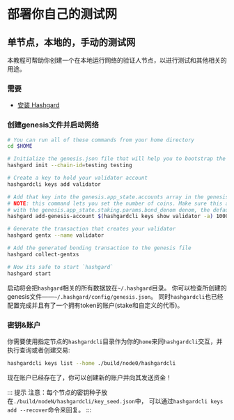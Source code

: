 # 部署你自己的测试网

## 单节点，本地的，手动的测试网

本教程可帮助你创建一个在本地运行网络的验证人节点，以进行测试和其他相关的用途。

### 需要
+ [安装 Hashgard](./installation.md)

### 创建genesis文件并启动网络

```bash
# You can run all of these commands from your home directory
cd $HOME

# Initialize the genesis.json file that will help you to bootstrap the network
hashgard init --chain-id=testing testing

# Create a key to hold your validator account
hashgardcli keys add validator

# Add that key into the genesis.app_state.accounts array in the genesis file
# NOTE: this command lets you set the number of coins. Make sure this account has some coins
# with the genesis.app_state.staking.params.bond_denom denom, the default is staking
hashgard add-genesis-account $(hashgardcli keys show validator -a) 1000000000stake,1000000000validatortoken

# Generate the transaction that creates your validator
hashgard gentx --name validator

# Add the generated bonding transaction to the genesis file
hashgard collect-gentxs

# Now its safe to start `hashgard`
hashgard start
```

启动将会把`hashgard`相关的所有数据放在`~/.hashgard`目录。
你可以检查所创建的genesis文件——`~/.hashgard/config/genesis.json`。
同时`hashgardcli`也已经配置完成并且有了一个拥有token的账户(stake和自定义的代币)。

### 密钥&账户

你需要使用指定节点的`hashgardcli`目录作为你的`home`来同`hashgardcli`交互，并执行查询或者创建交易:

```bash
hashgardcli keys list --home ./build/node0/hashgardcli
```

现在账户已经存在了，你可以创建新的账户并向其发送资金！

::: 提示
注意：每个节点的密钥种子放在`./build/nodeN/hashgardcli/key_seed.json`中，
可以通过`hashgardcli keys add --recover`命令来回复。
:::